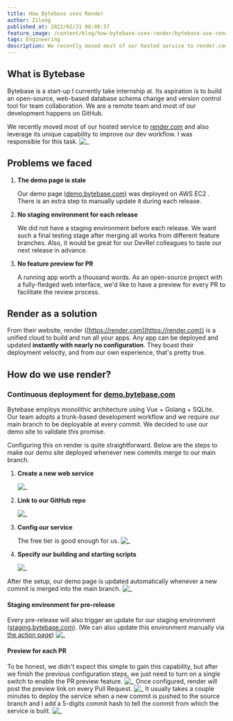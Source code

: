 ```yaml
---
title: How Bytebase uses Render
author: Zilong
published_at: 2022/02/21 08:08:57
feature_image: /content/blog/how-bytebase-uses-render/bytebase-use-render.webp
tags: Engineering
description: We recently moved most of our hosted service to render.com and also leverage its unique capability to improve our dev workflow. I was responsible for this task.
---
```


## What is Bytebase

Bytebase is a start-up I currently take internship at. Its aspiration is to build an open-source, web-based database schema change and version control tool for team collaboration. We are a remote team and most of our development happens on GitHub.

We recently moved most of our hosted service to [render.com](https://render.com) and also leverage its unique capability to improve our dev workflow. I was responsible for this task.
![_](/content/blog/how-bytebase-uses-render/render-dashboard.webp)

## Problems we faced

1. **The demo page is stale**

   Our demo page ([demo.bytebase.com](https://demo.bytebase.com)) was deployed on AWS EC2 . There is an extra step to manually update it during each release.

2. **No staging environment for each release**

   We did not have a staging environment before each release. We want such a final testing stage after merging all works from different feature branches. Also, it would be great for our DevRel colleagues to taste our next release in advance.

3. **No feature preview for PR**

   A running app worth a thousand words. As an open-source project with a fully-fledged web interface, we'd like to have a preview for every PR to facilitate the review process.

## Render as a solution

From their website, render ([https://render.com](https://render.com)) is a unified cloud to build and run all your apps. Any app can be deployed and updated **instantly with nearly no configuration**. They boast their deployment velocity, and from our own experience, that's pretty true.

## How do we use render?

### Continuous deployment for [demo.bytebase.com](https://demo.bytebase.com/)

Bytebase employs monolithic architecture using Vue + Golang + SQLite. Our team adopts a trunk-based development workflow and we require our main branch to be deployable at every commit. We decided to use our demo site to validate this promise.

Configuring this on render is quite straightforward. Below are the steps to make our demo site deployed whenever new commits merge to our main branch.

1. **Create a new web service**

   ![_](/content/blog/how-bytebase-uses-render/render-create-web-service.webp)

2. **Link to our GitHub repo**

   ![_](/content/blog/how-bytebase-uses-render/render-link-github.webp)

3. **Config our service**

   The free tier is good enough for us.
   ![_](/content/blog/how-bytebase-uses-render/render-free-tier.webp)

4. **Specify our building and starting scripts**

   ![_](/content/blog/how-bytebase-uses-render/render-config.webp)

After the setup, our demo page is updated automatically whenever a new commit is merged into the main branch.
![_](/content/blog/how-bytebase-uses-render/render-deploy.webp)

#### Staging environment for pre-release

Every pre-release will also trigger an update for our staging environment ([staging.bytebase.com](https://staging.bytebase.com)). (We can also update this environment manually via [the action page](https://github.com/bytebase/bytebase/actions/workflows/staging.yml))
![_](/content/blog/how-bytebase-uses-render/github-create-release.png)

#### Preview for each PR

To be honest, we didn't expect this simple to gain this capability, but after we finish the previous configuration steps, we just need to turn on a single switch to enable the PR preview feature.
![_](/content/blog/how-bytebase-uses-render/render-pr-preview.webp)
Once configured, render will post the preview link on every Pull Request.
![_](/content/blog/how-bytebase-uses-render/render-pr-bot.webp)
It usually takes a couple minutes to deploy the service when a new commit is pushed to the source branch and I add a 5-digits commit hash to tell the commit from which the service is built.
![_](/content/blog/how-bytebase-uses-render/bytebase-version.webp)
